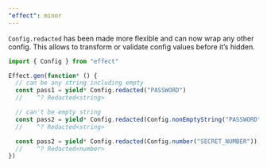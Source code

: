 ```yaml
---
"effect": minor
---
```


`Config.redacted` has been made more flexible and can now wrap any other config. This allows to transform or validate config values before it’s hidden.

```ts
import { Config } from "effect"

Effect.gen(function* () {
  // can be any string including empty
  const pass1 = yield* Config.redacted("PASSWORD")
  //    ^? Redacted<string>

  // can't be empty string
  const pass2 = yield* Config.redacted(Config.nonEmptyString("PASSWORD"))
  //    ^? Redacted<string>

  const pass2 = yield* Config.redacted(Config.number("SECRET_NUMBER"))
  //    ^? Redacted<number>
})
```
